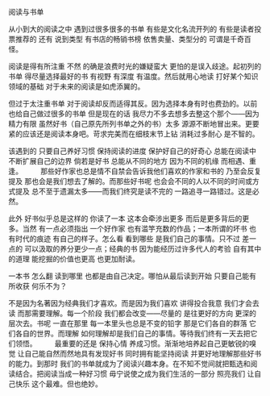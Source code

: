 阅读与书单


 
从小到大的阅读之中 遇到过很多很多的书单 有些是文化名流开列的 有些是读者投票推荐的 还有 说到类型 有书店的畅销书榜 依售卖量、类型分的 可谓是千奇百怪。

阅读是得有所注重 不然 的确是浪费时光的嫌疑蛮大 更怕的是误入歧途。起初列的书单 得尽量选择最好的书 有视野 有深度 有温度。然后就用心地读  打好某个知识领域的基础 对于未来的阅读是如虎添翼的。

但过于太注重书单 对于阅读却反而适得其反。因为选择本身有时也费劲的。以前也给自己做过很多的书单 但是现在的话 我尽力不多去想多去整这个那个——因为精力有限 虽然好书（自己原先所列书单之外的书）太多 源源不断地冒出来。更要紧的应该还是阅读本身吧。苛求完美而在细枝末节上钻 消耗过多耐心 是不智的。 

该遇到的 只要自己养好习惯 保持阅读的进度 保护好自己的好奇心 总能在阅读中不断扩展自己的边界 倘若是好书 总能从不同的地方 因为不同的机缘 而相遇、重逢。
　　 
那些好作家也总是情不自禁会告诉我他们喜欢的作家和书的 乃至会反复提及 那也会是我们想去了解的。而那些好书呢 也会会不同的人以不同的时间或方式提及 总不至于遗漏太多——而我们终究是读不完的 一路追寻一路错过。这是必然。 

此外 好书似乎总是这样的 你读了一本 这本会牵涉出更多 而后是更多背后的更多。当然 有一点必须指出 一个好作家 也有滥竽充数的作品；一本所谓的坏书 也有时代的痕迹 有自己的样子。怎么看 看到哪些 是我们自己的事情。只不过 差一点的 可以汲取的养分更少一点；经典的书 因为能经历过许多代人的考验 自有其中的道理 能挖掘的价值也更高 也更加耐读。 

一本书 怎么翻 读到哪里 也都是由自己决定。哪怕从最后读到开始 只要自己能有所收获 何乐不为？ 　　

不是因为名著因为经典我们才喜欢。而是因为我们喜欢 讲得投合我意 我们才会去读 而那需要理解。每一个阶段 我们都会改变——尽量的 是往更好的方向 更深的层次去。书呢 一直在那里 每一本里头也总是不变的铅字 那是它们各自的群落 它们各自的世界。而理解 如何理解却是我们自己的事情。等待我们终有一天去把它们领悟。
　　 
最重要的还是 保持心情 养成习惯。渐渐地培养起自己更敏锐的嗅觉 让自己能自然而然地具有发现好书 同时拥有能坚持阅读 并更好地理解那些好书的能力。到那时 我们的书单就成为了阅读兴趣本身。在不知不觉间就把甄选和阅读结合。把阅读当成一种好习惯 毋宁说使之成为我们生活的一部分 照亮我们 让自己快乐 这个最难。但也绝妙。